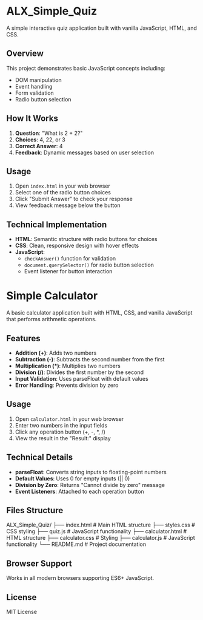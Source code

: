 # ALX_Simple_Quiz

A simple interactive quiz application built with vanilla JavaScript, HTML, and CSS.

## Overview

This project demonstrates basic JavaScript concepts including:
- DOM manipulation
- Event handling
- Form validation
- Radio button selection

## How It Works

1. **Question**: "What is 2 + 2?"
2. **Choices**: 4, 22, or 3
3. **Correct Answer**: 4
4. **Feedback**: Dynamic messages based on user selection

## Usage

1. Open `index.html` in your web browser
2. Select one of the radio button choices
3. Click "Submit Answer" to check your response
4. View feedback message below the button

## Technical Implementation

- **HTML**: Semantic structure with radio buttons for choices
- **CSS**: Clean, responsive design with hover effects
- **JavaScript**: 
  - `checkAnswer()` function for validation
  - `document.querySelector()` for radio button selection
  - Event listener for button interaction



# Simple Calculator

A basic calculator application built with HTML, CSS, and vanilla JavaScript that performs arithmetic operations.

## Features

- **Addition (+)**: Adds two numbers
- **Subtraction (-)**: Subtracts the second number from the first
- **Multiplication (*)**: Multiplies two numbers
- **Division (/)**: Divides the first number by the second
- **Input Validation**: Uses parseFloat with default values
- **Error Handling**: Prevents division by zero

## Usage

1. Open `calculator.html` in your web browser
2. Enter two numbers in the input fields
3. Click any operation button (+, -, *, /)
4. View the result in the "Result:" display

## Technical Details

- **parseFloat**: Converts string inputs to floating-point numbers
- **Default Values**: Uses 0 for empty inputs (|| 0)
- **Division by Zero**: Returns "Cannot divide by zero" message
- **Event Listeners**: Attached to each operation button

## Files Structure
ALX_Simple_Quiz/
├── index.html    # Main HTML structure
├── styles.css    # CSS styling
├── quiz.js       # JavaScript functionality
├── calculator.html          # HTML structure
├── calculator.css      # Styling
├── calculator.js       # JavaScript functionality
└── README.md     # Project documentation

## Browser Support

Works in all modern browsers supporting ES6+ JavaScript.

## License

MIT License
